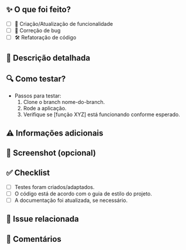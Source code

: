 ## ✨ O que foi feito?

<!-- Descreva de maneira breve e direta o que foi alterado/implementado no PR. -->

- [ ] 📝 Criação/Atualização de funcionalidade
- [ ] 🐛 Correção de bug
- [ ] 🛠 Refatoração de código

## 📝 Descrição detalhada

<!-- Adicione mais detalhes sobre as mudanças feitas, como o motivo da implementação, o contexto ou qualquer outra informação relevante. -->

## 🔍 Como testar?

<!-- Explique como testar as alterações localmente ou em ambiente de desenvolvimento, incluindo qualquer pré-requisito. -->

- Passos para testar:
  1. Clone o branch nome-do-branch.
  2. Rode a aplicação.
  3. Verifique se [função XYZ] está funcionando conforme esperado.

## ⚠ Informações adicionais

<!-- Caso tenha alguma informação importante para passar ao revisor (como problemas conhecidos, limitações, etc.), adicione aqui. -->

## 📸 Screenshot (opcional)

<!-- Se aplicável, adicione uma imagem ou gif mostrando o funcionamento ou layout atualizado. -->

## ✅ Checklist

- [ ] Testes foram criados/adaptados.
- [ ] O código está de acordo com o guia de estilo do projeto.
- [ ] A documentação foi atualizada, se necessário.

## 🎯 Issue relacionada

<!-- Se houver, link da issue associada ao PR. -->

## 💬 Comentários
<!-- Qualquer outro comentário ou nota que queira deixar para quem for revisar. -->

